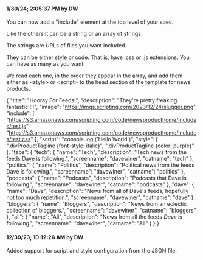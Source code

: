 #### 1/30/24; 2:05:37 PM by DW

You can now add a "include" element at the top level of your spec.

Like the others it can be a string or an array of strings.

The strings are URLs of files you want included.

They can be either style or code. That is, have .css or .js extensions. You can have as many as you want.

We read each one, in the order they appear in the array, and add them either as &lt;style> or &lt;script> to the head section of the template for news products.

{	"title": "Hooray For Feeds!",	"description": "They're pretty freaking fantastic!!!!",	"image": "https://imgs.scripting.com/2023/12/24/slugger.png",	"include": [		"https://s3.amazonaws.com/scripting.com/code/newsproducthome/includes/test.js",		"https://s3.amazonaws.com/scripting.com/code/newsproducthome/includes/test.css"		],	"script": "console.log ('Hello World')",	"style": [		".divProductTagline {font-style: italic}",		".divProductTagline {color: purple}"		],	"tabs": {		"tech": {			"name": "Tech",			"description": "Tech news from the feeds Dave is following.",			"screenname": "davewiner",			"catname": "tech"			},		"politics": {			"name": "Politics",			"description": "Political news from the feeds Dave is following.",			"screenname": "davewiner",			"catname": "politics"			},		"podcasts": {			"name": "Podcasts",			"description": "Podcasts that Dave is following.",			"screenname": "davewiner",			"catname": "podcasts"			},		"dave": {			"name": "Dave",			"description": "News from all of Dave's feeds, hopefully not too much repetition.",			"screenname": "davewiner",			"catname": "dave"			},		"bloggers": {			"name": "Bloggers",			"description": "News from an eclectic collection of bloggers.",			"screenname": "davewiner",			"catname": "bloggers"			},		"all": {			"name": "All",			"description": "News from all the feeds <i>Dave</i> is following.",			"screenname": "davewiner",			"catname": "All"			}		}	}

#### 12/30/23; 10:12:26 AM by DW

Added support for script and style configuration from the JSON file. 

